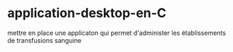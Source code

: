 # application-desktop-en-C
mettre en place une applicaton qui permet d'administer les établissements de transfusions sanguine
